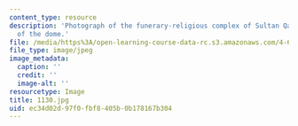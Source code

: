```yaml
---
content_type: resource
description: 'Photograph of the funerary-religious complex of Sultan Qaytbay: detail
  of the dome.'
file: /media/https%3A/open-learning-course-data-rc.s3.amazonaws.com/4-615-the-architecture-of-cairo-spring-2002/ec34d02d97f0fbf8405b0b178167b304_1130.jpg
file_type: image/jpeg
image_metadata:
  caption: ''
  credit: ''
  image-alt: ''
resourcetype: Image
title: 1130.jpg
uid: ec34d02d-97f0-fbf8-405b-0b178167b304
---
```

